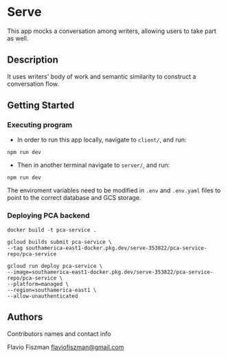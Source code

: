 # Serve

This app mocks a conversation among writers, allowing users to take part as well.

## Description

It uses writers' body of work and semantic similarity to construct a conversation flow.

## Getting Started

### Executing program

* In order to run this app locally,  navigate to `client/`, and run:
```
npm run dev
```
* Then in another terminal navigate to `server/`, and run:
```
npm run dev
```
The enviroment variables need to be modified in `.env` and `.env.yaml` files to point to the correct database and GCS storage.

### Deploying PCA backend

`docker build -t pca-service .   `

```
gcloud builds submit pca-service \
--tag southamerica-east1-docker.pkg.dev/serve-353822/pca-service-repo/pca-service
```

```
gcloud run deploy pca-service \
--image=southamerica-east1-docker.pkg.dev/serve-353822/pca-service-repo/pca-service \
--platform=managed \
--region=southamerica-east1 \
--allow-unauthenticated
```

## Authors

Contributors names and contact info

Flavio Fiszman
flaviofiszman@gmail.com